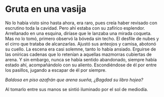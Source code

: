 # Gruta en una vasija

No lo había visto sino hasta ahora, era raro, pues creía haber revisado con
escrutino toda la cavidad. Pero ahí estaba con su zafírico esplendor.
Arrellanado en una esquina, diríase que le lanzaba una mirada coqueta. Mas no
lo tomó, primero observó la bóveda sin techo. El desfile de nubes y el cirro
que trataba de alcanzarlas. Ajustó sus anteojos y camisa, abotonó su cuello. La
escena era casi solemne, tanto lo había ansiado. Erguirse de las oníricas
cadenas que lo retenían a aquellas mazmorras cubiertas de arena. Y sin embargo,
nunca se había sentido abandonado, siempre había estado ahí, acompañándolo con
su aliento. Escondiéndose de él por entre los pasillos, jugando a escapar de él
por siempre.

<div class="poem"><em>
Baldosa en piso azafrán
    que arena sueña,
¿Bagdad su libro hojea?
</em></div>

Al tomarlo entre sus manos se sintió iluminado por el sol de mediodía.
